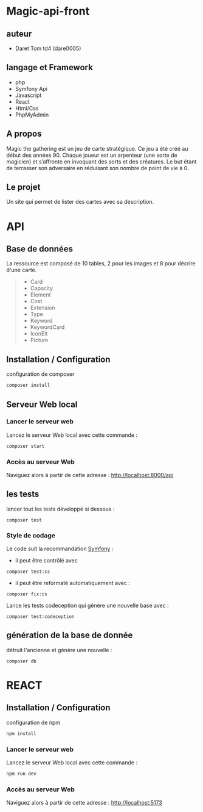 # Magic-api-front

##  auteur
- Daret Tom td4 (dare0005)

## langage et Framework
- php
- Symfony Api
- Javascript
- React
- Html/Css
- PhpMyAdmin

## A propos
Magic the gathering est un jeu de carte stratégique. Ce jeu a été créé au début des années 90. Chaque joueur est un arpenteur (une sorte de magicien) et s’affronte en invoquant des sorts et des créatures. Le but étant de terrasser son adversaire en réduisant son nombre de point de vie à 0.

## Le projet
Un site qui permet de lister des cartes avec sa description.

# API
## Base de données

La ressource est composé de 10 tables, 2 pour les images et 8 pour décrire d'une carte.
> - Card
> - Capacity
> - Element
> - Cost
> - Extension
> - Type
> - Keyword
> - KeywordCard
> - IconElt
> - Picture
## Installation / Configuration

configuration de composer
``` bash
composer install
```
## Serveur Web local

### Lancer le serveur web
Lancez le serveur Web local avec cette commande :
```bash
composer start
```
### Accès au serveur Web
Naviguez alors à partir de cette adresse : <http://localhost:8000/api>

## les tests
lancer tout les tests développé si dessous :
```shell
composer test
```

### Style de codage

Le code suit la recommandation [Symfony](https://symfony.com/doc/current/contributing/code/standards.html) :
- il peut être contrôlé avec
```shell
composer test:cs
```
- il peut être reformaté automatiquement avec :
```shell 
composer fix:cs
```

Lance les tests codeception qui génère une nouvelle base avec :
```shell
composer test:codeception
```

## génération de la base de donnée
détruit l'ancienne et génère une nouvelle :
```shell
composer db
```

# REACT

## Installation / Configuration

configuration de npm
``` bash
npm install
```
### Lancer le serveur web
Lancez le serveur Web local avec cette commande :
```bash
npm run dev
```
### Accès au serveur Web
Naviguez alors à partir de cette adresse : <http://localhost:5173>